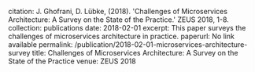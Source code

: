 citation: J. Ghofrani, D. Lübke, (2018). 'Challenges of Microservices Architecture: A Survey on the State of the Practice.' ZEUS 2018, 1-8.
collection: publications
date: 2018-02-01
excerpt: This paper surveys the challenges of microservices architecture in practice.
paperurl: No link available
permalink: /publication/2018-02-01-microservices-architecture-survey
title: Challenges of Microservices Architecture: A Survey on the State of the Practice
venue: ZEUS 2018
